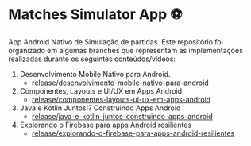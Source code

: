 # Matches Simulator App ⚽

App Android Nativo de Simulação de partidas.
Este repositório foi organizado em algumas branches que representam as implementações realizadas durante os seguintes conteúdos/vídeos:

 1. Desenvolvimento Mobile Nativo para Android.
    - [release/desenvolvimento-mobile-nativo-para-android](https://github.com/lybueno/matches-simulator-app/tree/release/desenvolvimento-mobile-nativo-para-android)
 2. Componentes, Layouts e UI/UX em Apps Android
    - [release/componentes-layouts-ui-ux-em-apps-android](https://github.com/lybueno/matches-simulator-app/tree/release/componentes-layouts-ui-ux-em-apps-android)
 3. Java e Kotlin Juntos!? Construindo Apps Android
    - [release/java-e-kotlin-juntos-construindo-apps-android](https://github.com/lybueno/matches-simulator-app/tree/release/java-e-kotlin-juntos-construindo-apps-android)
 4. Explorando o Firebase para apps Android resilientes
    - [release/explorando-o-firebase-para-apps-android-resilientes](https://github.com/lybueno/matches-simulator-app/tree/release/explorando-o-firebase-para-apps-android-resilientes)
